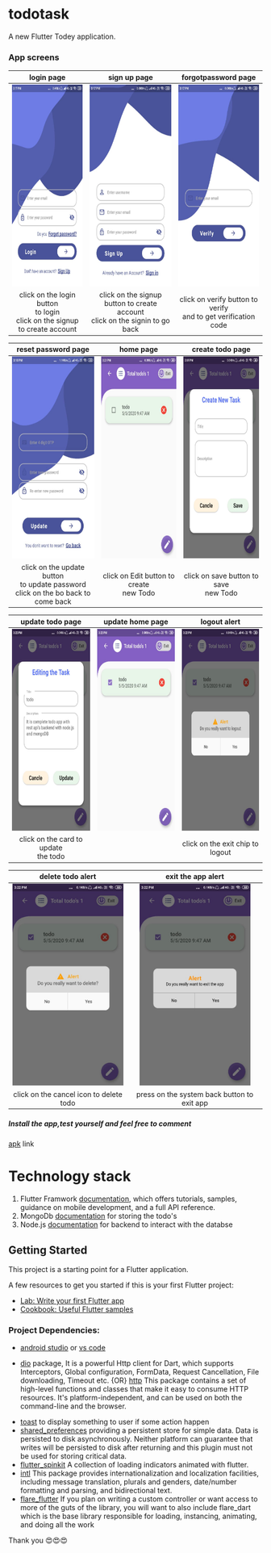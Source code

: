 # todotask

A new Flutter Todey application.



### App screens


login page |sign up page | forgotpassword page
:-------------------------:|:-------------------------:|:-------------------------:
<img src="appscreenshots/loginpage.jpeg" alt="loginpage" width="220" height="400"> | <img src="appscreenshots/signuppage.jpeg" alt="signuppage" width="220" height="400">  | <img src="appscreenshots/forgotpasswordpage.jpeg" alt="forgotpasswordpage" width="220" height="400">
 click on the login button <br> to login <br> click on the signup to create account|click on the signup button to create account<br>click on the signin to go back | click on verify button to verify <br> and to get verification code

 reset password page |home page | create todo page  
:-------------------------:|:-------------------------:|:-------------------------:
<img src="appscreenshots/resetpasswordpage.jpeg" alt="resetpasswordpage" width="220" height="400"> | <img src="appscreenshots/homepage.jpeg" alt="homepage" width="220" height="400">  | <img src="appscreenshots/createtodopage.jpeg" alt="createtodopage" width="220" height="400">
 click on the update button <br> to update password <br> click on the bo back to come back | click on Edit button to create <br> new Todo| click on save button to save <br> new Todo 

 update todo page |update home page|logout alert 
 :-------------------------:|:------------------:|:---------------:
<img src="appscreenshots/updatetodopage.jpeg" alt="updatetodopage" width="220" height="400">|<img src="appscreenshots/updatehomepage.jpeg" alt="updatehomepage" width="220" height="400"> | <img src="appscreenshots/logoutalert.jpeg" alt="logoutalert" width="220" height="400">  
 |click on the card to update<br>the todo||click on the exit chip to logout|

delete todo alert|exit the app alert
:-------------------------:|:-------------------------:|
 <img src="appscreenshots/deletealert.jpeg" alt="deletealert" width="220" height="400"> |<img src="appscreenshots/exitappalert.jpeg" alt="updatetodopage" width="220" height="400">
  click on the cancel icon to delete todo | press on the system back button to exit app


##### Install the app,test yourself and feel free to comment
[apk](apks/app.apk) link


# Technology stack 

1. Flutter Framwork [documentation](https://flutter.dev/docs), which offers tutorials,
samples, guidance on mobile development, and a full API reference.
2. MongoDb [documentation](https://docs.mongodb.com/) for storing the todo's
3. Node.js [documentation](https://nodejs.org/en/docs/) for backend to interact with the databse

## Getting Started

This project is a starting point for a Flutter application.

A few resources to get you started if this is your first Flutter project:

- [Lab: Write your first Flutter app](https://flutter.dev/docs/get-started/codelab)
- [Cookbook: Useful Flutter samples](https://flutter.dev/docs/cookbook)


### Project Dependencies:

* [android studio](https://developer.android.com/studio) or [vs code](https://code.visualstudio.com/)
 
    <!-- 1. [hive](https://pub.dev/packages/hive#-readme-tab-) Hive is a lightweight and blazing fast key-value database written in pure Dart. By using this package we can perform the database operations.
    2. [hive_flutter](https://pub.dev/packages/hive_flutter) package it gives the support to hive package.
    3. [hive_generator](https://pub.dev/packages/hive_generator) package(dev dependency) for generating the custom objects for hive database.
    4. [build_runner](https://pub.dev/packages/build_runner) package provides a concrete way of generating files using Dart code.<br>
    5. [path_provider](https://pub.dev/packages/path_provider) package to getting the directory path(Location) for the hive database to store the todo's -->
* [dio](https://pub.dev/packages/dio) package, It is a powerful Http client for Dart, which supports Interceptors, Global configuration, FormData, Request Cancellation, File downloading, Timeout etc. {OR} [http](https://pub.dev/packages/http) This package contains a set of high-level functions and classes that make it easy to consume HTTP resources. It's platform-independent, and can be used on both the command-line and the browser.
- [toast](https://pub.dev/packages/fluttertoast) to display something to user if some action happen
- [shared_preferences](https://pub.dev/packages/shared_preferences) providing a persistent store for simple data. Data is persisted to disk asynchronously. Neither platform can guarantee that writes will be persisted to disk after returning and this plugin must not be used for storing critical data.
- [flutter_spinkit](https://pub.dev/packages/flutter_spinkit) A collection of loading indicators animated with flutter.
- [intl](https://pub.dev/packages/intl) This package provides internationalization and localization facilities, including message translation, plurals and genders, date/number formatting and parsing, and bidirectional text.
- [flare_flutter](https://pub.dev/packages/flare_flutter) If you plan on writing a custom controller or want access to more of the guts of the library, you will want to also include flare_dart which is the base library responsible for loading, instancing, animating, and doing all the work


Thank you 😍️😍️😍️
 
